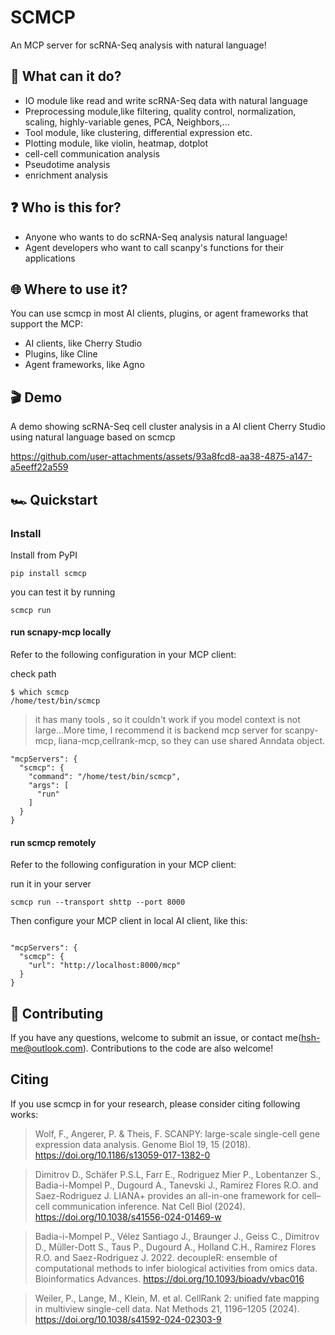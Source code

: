 # SCMCP

An MCP server for scRNA-Seq analysis  with natural language!

## 🪩 What can it do?

- IO module like read and write scRNA-Seq data with natural language
- Preprocessing module,like filtering, quality control, normalization, scaling, highly-variable genes, PCA, Neighbors,...
- Tool module, like clustering, differential expression etc.
- Plotting module, like violin, heatmap, dotplot
- cell-cell communication analysis
- Pseudotime analysis
- enrichment analysis

## ❓ Who is this for?

- Anyone who wants to do scRNA-Seq analysis natural language!
- Agent developers who want to call scanpy's functions for their applications

## 🌐 Where to use it?

You can use scmcp in most AI clients, plugins, or agent frameworks that support the MCP:

- AI clients, like Cherry Studio
- Plugins, like Cline
- Agent frameworks, like Agno 

## 🎬 Demo

A demo showing scRNA-Seq cell cluster analysis in a AI client Cherry Studio using natural language based on scmcp

https://github.com/user-attachments/assets/93a8fcd8-aa38-4875-a147-a5eeff22a559

## 🏎️ Quickstart

### Install

Install from PyPI
```
pip install scmcp
```
you can test it by running
```
scmcp run
```

#### run scnapy-mcp locally
Refer to the following configuration in your MCP client:

check path
```
$ which scmcp 
/home/test/bin/scmcp
```

> it has many tools , so it couldn't work if you model context is not large...More time, I recommend it is backend mcp server for scanpy-mcp, liana-mcp,cellrank-mcp, so they can use shared Anndata object.

```
"mcpServers": {
  "scmcp": {
    "command": "/home/test/bin/scmcp",
    "args": [
      "run"
    ]
  }
}
```

#### run scmcp remotely
Refer to the following configuration in your MCP client:

run it in your server
```
scmcp run --transport shttp --port 8000
```

Then configure your MCP client in local AI client, like this:
```

"mcpServers": {
  "scmcp": {
    "url": "http://localhost:8000/mcp"
  }
}
```

## 🤝 Contributing

If you have any questions, welcome to submit an issue, or contact me(hsh-me@outlook.com). Contributions to the code are also welcome!

## Citing
If you use scmcp in for your research, please consider citing  following works: 
> Wolf, F., Angerer, P. & Theis, F. SCANPY: large-scale single-cell gene expression data analysis. Genome Biol 19, 15 (2018). https://doi.org/10.1186/s13059-017-1382-0

> Dimitrov D., Schäfer P.S.L, Farr E., Rodriguez Mier P., Lobentanzer S., Badia-i-Mompel P., Dugourd A., Tanevski J., Ramirez Flores R.O. and Saez-Rodriguez J. LIANA+ provides an all-in-one framework for cell–cell communication inference. Nat Cell Biol (2024). https://doi.org/10.1038/s41556-024-01469-w

> Badia-i-Mompel P., Vélez Santiago J., Braunger J., Geiss C., Dimitrov D., Müller-Dott S., Taus P., Dugourd A., Holland C.H., Ramirez Flores R.O. and Saez-Rodriguez J. 2022. decoupleR: ensemble of computational methods to infer biological activities from omics data. Bioinformatics Advances. https://doi.org/10.1093/bioadv/vbac016

> Weiler, P., Lange, M., Klein, M. et al. CellRank 2: unified fate mapping in multiview single-cell data. Nat Methods 21, 1196–1205 (2024). https://doi.org/10.1038/s41592-024-02303-9

